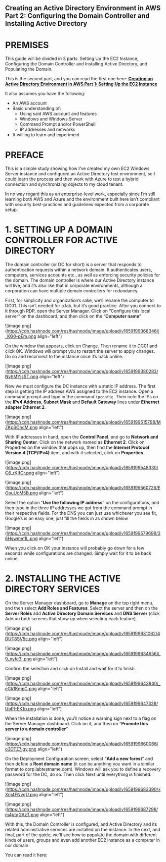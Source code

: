 ## Creating an Active Directory Environment in AWS Part 2: Configuring the Domain Controller and Installing Active Directory

# PREMISES

This guide will be divided in 3 parts: Setting Up the EC2 Instance, Configuring the Domain Controller and Installing Active Directory, and Populating the Domain.

This is the second part, and you can read the first one here: [**Creating an Active Directory Environment in AWS Part 1: Setting Up the EC2 Instance**](https://paulosuchoj.hashnode.dev/creating-an-active-directory-environment-in-aws-part-1-setting-up-the-ec2-instance)

It also assumes you have the following:

- An AWS account
- Basic understanding of:
    - Using said AWS account and features
    - Windows and Windows Server
    - Command Prompt and/or PowerShell
    - IP addresses and networks
- A willing to learn and experiment

# PREFACE

This is a simple study showing how I’ve created my own EC2 Windows Server instance and configured an Active Directory test environment, so I could learn the process and then work with Azure to test a hybrid connection and synchronizing objects to my cloud tenant.

In no way regard this as an enterprise-level work, especially since I’m still learning both AWS and Azure and the environment built here isn’t compliant with security best-practices and guidelines expected from a corporate setup.

# 1. SETTING UP A DOMAIN CONTROLLER FOR ACTIVE DIRECTORY

The domain controller (or DC for short) is a server that responds to authentication requests within a network domain. It authenticates users, computers, services accounts etc., as well as enforcing security policies for the domain. The domain controller is where our Active Directory instance will live, and it’s also like that in corporate environments, although a corporation can have multiple domain controllers for redundancy.

First, for simplicity and organization’s sake, we’ll rename the computer to DC01. This isn’t needed for a lab, but it’s good practice. After you connect to it through RDP, open the Server Manager. Click on “Configure this local server” on the dashboard, and then click on the “**Computer name**”

![image.png](https://cdn.hashnode.com/res/hashnode/image/upload/v1659199368346/j_KG0-pEm.png align="left")

On the window that appears, click on Change. Then rename it to DC01 and click OK. Windows will prompt you to restart the server to apply changes. Do so and reconnect to the instance once it’s back online.

![image.png](https://cdn.hashnode.com/res/hashnode/image/upload/v1659199380283/NvhMYjsST.png align="left")

Now we must configure the DC instance with a static IP address. The first step is getting the IP address AWS assigned to the EC2 instance. Open a command prompt and type in the command ```ipconfig```. Then note the IPs on the **IPv4 Address**, **Subnet Mask** and **Default Gateway** lines under **Ethernet adapter Ethernet 2**.

![image.png](https://cdn.hashnode.com/res/hashnode/image/upload/v1659199515798/MZKpSOhcM.png align="left")

With IP addresses in hand, open the **Control Panel**, and go to **Network and Sharing Center**. Click on the network named as **Ethernet 2**. Click on Properties on the window that pops up, then find the **Internet Protocol Version 4 (TCP/IPv4)** item, and with it selected, click on **Properties**.

![image.png](https://cdn.hashnode.com/res/hashnode/image/upload/v1659199548330/C6_rKIfCr.png align="left")

![image.png](https://cdn.hashnode.com/res/hashnode/image/upload/v1659199560726/EOpuUcM5B.png align="left")

Select the option “**Use the following IP address**” on the configurations, and then type in the three IP addresses we got from the command prompt in their respective fields. For the DNS you can just use whichever you see fit, Google’s is an easy one, just fill the fields in as shown below

![image.png](https://cdn.hashnode.com/res/hashnode/image/upload/v1659199579698/36Hswmm1L.png align="left")

When you click on OK your instance will probably go down for a few seconds while configurations are changed. Simply wait for it to be back online.

# 2. INSTALLING THE ACTIVE DIRECTORY SERVICES

On the Server Manager dashboard, go to **Manage** on the top right menu, and then select **Add Roles and Features**. Select the server and then on the **Server Roles** add **Active Directory Domain Services** and **DNS Server** (click Add on both screens that show up when selecting each feature).

![image.png](https://cdn.hashnode.com/res/hashnode/image/upload/v1659199631062/4DUT8SV5c.png align="left")

![image.png](https://cdn.hashnode.com/res/hashnode/image/upload/v1659199634656/L9_nyfc3I.png align="left")

Confirm the selection and click on Install and wait for it to finish.

![image.png](https://cdn.hashnode.com/res/hashnode/image/upload/v1659199643840/_eGk1KmpC.png align="left")

![image.png](https://cdn.hashnode.com/res/hashnode/image/upload/v1659199647328/UoPI-EK1p.png align="left")

When the installation is done, you’ll notice a warning sign next to a flag on the Server Manager dashboard. Click on it, and then on “**Promote this server to a domain controller**”

![image.png](https://cdn.hashnode.com/res/hashnode/image/upload/v1659199660066/o3DTZ7jqy.png align="left")

On the Deployment Configuration screen, select “**Add a new forest**” and then define a **Root domain name** (it can be anything you want in a similar format to corp.labtestname.com). Windows will ask you to define a recovery password for the DC, do so. Then click Next until everything is finished.

![image.png](https://cdn.hashnode.com/res/hashnode/image/upload/v1659199683390/xXm4FNvgU.png align="left")

![image.png](https://cdn.hashnode.com/res/hashnode/image/upload/v1659199687298/m4ptqGAzT.png align="left")

With this, the Domain Controller is configured, and Active Directory and its related administrative services are installed on the instance. In the next, and final, part of the guide, we'll see how to populate the domain with different kinds of users, groups and even add another EC2 instance as a computer in our domain. 

You can read it here: 

